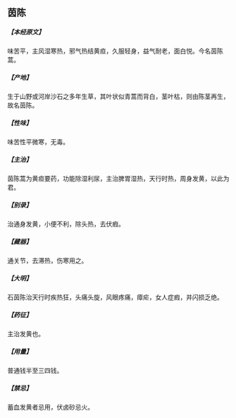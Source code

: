 ## 茵陈

##### 【本经原文】
味苦平，主风湿寒热，邪气热结黄疸，久服轻身，益气耐老，面白悦。今名茵陈蒿。
##### 【产地】
生于山野或河岸沙石之多年生草，其叶状似青蒿而背白，茎叶枯，则由陈茎再生，故名茵陈。
##### 【性味】
味苦性平微寒，无毒。
##### 【主治】
茵陈蒿为黄疸要药，功能除湿利尿，主治脾胃湿热，天行时热，周身发黄，以此为君。
##### 【别录】
治通身发黄，小便不利，除头热，去伏瘕。
##### 【藏器】
通关节，去滞热，伤寒用之。
##### 【大明】
石茵陈治天行时疾热狂，头痛头旋，风眼疼痛，瘴疟，女人症瘕，并闪损乏绝。
##### 【药征】
主治发黄也。
##### 【用量】
普通钱半至三四钱。
##### 【禁忌】
蓄血发黄者忌用，伏卤砂忌火。